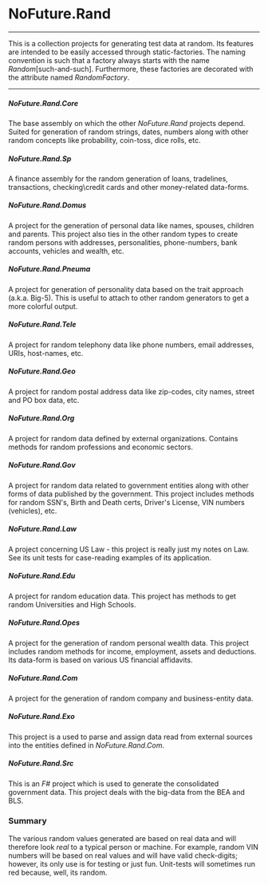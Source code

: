 # NoFuture.Rand
---

This is a collection projects for generating test data at random.  Its features are intended to be easily accessed through static-factories.  The naming convention is such that a factory always starts with the name _Random_[such-and-such].  Furthermore, these factories are decorated with the attribute named _RandomFactory_.

---

##### NoFuture.Rand.Core
The base assembly on which the other _NoFuture.Rand_ projects depend.  Suited for generation of random strings, dates, numbers along with other random concepts like probability, coin-toss, dice rolls, etc.

##### NoFuture.Rand.Sp
A finance assembly for the random generation of loans, tradelines, transactions, checking\credit cards and other money-related data-forms.

##### NoFuture.Rand.Domus
A project for the generation of personal data like names, spouses, children and parents.  This project also ties in the other random types to create random persons with addresses, personalities, phone-numbers, bank accounts, vehicles and wealth, etc.

##### NoFuture.Rand.Pneuma
A project for generation of personality data based on the trait approach (a.k.a. Big-5).  This is useful to attach to other random generators to get a more colorful output.

##### NoFuture.Rand.Tele
A project for random telephony data like phone numbers, email addresses, URIs, host-names, etc.

##### NoFuture.Rand.Geo
A project for random postal address data like zip-codes, city names, street and PO box data, etc.

##### NoFuture.Rand.Org
A project for random data defined by external organizations.  Contains methods for random professions and economic sectors.

##### NoFuture.Rand.Gov
A project for random data related to government entities along with other forms of data published by the government.  This project includes methods for random SSN's, Birth and Death certs, Driver's License, VIN numbers (vehicles), etc.

##### NoFuture.Rand.Law
A project concerning US Law - this project is really just my notes on Law.  See its unit tests for case-reading examples of its application.

##### NoFuture.Rand.Edu
A project for random education data.  This project has methods to get random Universities and High Schools.

##### NoFuture.Rand.Opes
A project for the generation of random personal wealth data.  This project includes random methods for income, employment, assets and deductions.  Its data-form is based on various US financial affidavits.

##### NoFuture.Rand.Com
A project for the generation of random company and business-entity data.

##### NoFuture.Rand.Exo
This project is a used to parse and assign data read from external sources into the entities defined in _NoFuture.Rand.Com_.  

##### NoFuture.Rand.Src
This is an _F#_ project which is used to generate the consolidated government data.  This project deals with the big-data from the BEA and BLS.

### Summary
The various random values generated are based on real data and will therefore look _real_ to a typical person or machine.  For example, random VIN numbers will be based on real values and will have valid check-digits; however, its only use is for testing or just fun.  Unit-tests will sometimes run red because, well, its random.